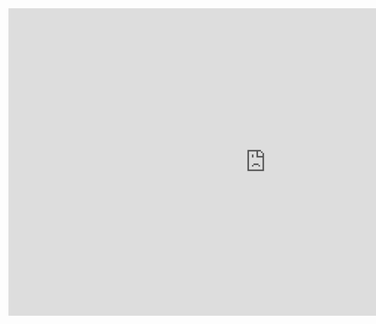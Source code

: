 <html>
    <body>
        <iframe title="cinco capacidad" width="1024" height="612" src="https://app.powerbi.com/view?r=eyJrIjoiZmE0YTVlM2EtMGRlMy00NTJjLWFjOWMtYWUxYWFmMDQzYTJhIiwidCI6IjlmZjY2Mjg5LTc3MWUtNDljZi04YTU3LTYxZWIwNTA4OWE2NCJ9&embedImagePlaceholder=true&pageName=ReportSection" frameborder="0" allowFullScreen="true"></iframe>
        </body>
    </htmml>
